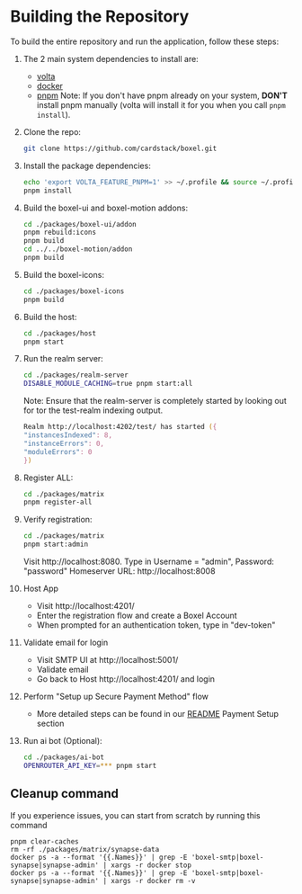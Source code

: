 # Building the Repository

To build the entire repository and run the application, follow these steps:

1. The 2 main system dependencies to install are:

   - [volta](https://docs.volta.sh/guide/getting-started)
   - [docker](https://docs.docker.com/get-docker/)
   - [pnpm](https://docs.volta.sh/advanced/pnpm) Note: If you don't have pnpm already on your system, **DON'T** install pnpm manually (volta will install it for you when you call `pnpm install`).

2. Clone the repo:

   ```zsh
   git clone https://github.com/cardstack/boxel.git
   ```

3. Install the package dependencies:

   ```zsh
   echo 'export VOLTA_FEATURE_PNPM=1' >> ~/.profile && source ~/.profile
   pnpm install
   ```

4. Build the boxel-ui and boxel-motion addons:

   ```zsh
   cd ./packages/boxel-ui/addon
   pnpm rebuild:icons
   pnpm build
   cd ../../boxel-motion/addon
   pnpm build
   ```

5. Build the boxel-icons:

   ```zsh
   cd ./packages/boxel-icons
   pnpm build
   ```

6. Build the host:

   ```zsh
   cd ./packages/host
   pnpm start
   ```

7. Run the realm server:

   ```zsh
   cd ./packages/realm-server
   DISABLE_MODULE_CACHING=true pnpm start:all
   ```

   Note: Ensure that the realm-server is completely started by looking out for tor the test-realm indexing output.

   ```zsh
   Realm http://localhost:4202/test/ has started ({
   "instancesIndexed": 8,
   "instanceErrors": 0,
   "moduleErrors": 0
   })
   ```

8. Register ALL:

   ```zsh
   cd ./packages/matrix
   pnpm register-all
   ```

9. Verify registration:

   ```zsh
   cd ./packages/matrix
   pnpm start:admin
   ```

   Visit http://localhost:8080. Type in Username = "admin", Password: "password" Homeserver URL: http://localhost:8008

10. Host App

    - Visit http://localhost:4201/
    - Enter the registration flow and create a Boxel Account
    - When prompted for an authentication token, type in "dev-token"

11. Validate email for login

    - Visit SMTP UI at http://localhost:5001/
    - Validate email
    - Go back to Host http://localhost:4201/ and login

12. Perform "Setup up Secure Payment Method" flow

    - More detailed steps can be found in our [README](README.md) Payment Setup section

13. Run ai bot (Optional):

    ```zsh
    cd ./packages/ai-bot
    OPENROUTER_API_KEY=*** pnpm start
    ```

## Cleanup command

If you experience issues, you can start from scratch by running this command

```
pnpm clear-caches
rm -rf ./packages/matrix/synapse-data
docker ps -a --format '{{.Names}}' | grep -E 'boxel-smtp|boxel-synapse|synapse-admin' | xargs -r docker stop
docker ps -a --format '{{.Names}}' | grep -E 'boxel-smtp|boxel-synapse|synapse-admin' | xargs -r docker rm -v
```
